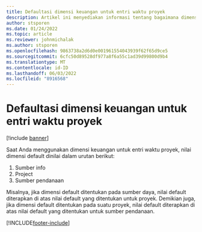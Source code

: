 ```yaml
---
title: Defaultasi dimensi keuangan untuk entri waktu proyek
description: Artikel ini menyediakan informasi tentang bagaimana dimensi keuangan default diterapkan pada entri waktu.
author: stsporen
ms.date: 01/24/2022
ms.topic: article
ms.reviewer: johnmichalak
ms.author: stsporen
ms.openlocfilehash: 9863738a2d6d0e001961554043939f62f65d9ce5
ms.sourcegitcommit: 6cfc50d89528df977a8f6a55c1ad39d99800d9b4
ms.translationtype: MT
ms.contentlocale: id-ID
ms.lasthandoff: 06/03/2022
ms.locfileid: "8916568"
---
```

# <a name="defaulting-financial-dimensions-for-project-time-entries"></a>Defaultasi dimensi keuangan untuk entri waktu proyek

[!include [banner](../includes/banner.md)]

Saat Anda menggunakan dimensi keuangan untuk entri waktu proyek, nilai dimensi default dinilai dalam urutan berikut:

1. Sumber info
2. Project
3. Sumber pendanaan

Misalnya, jika dimensi default ditentukan pada sumber daya, nilai default diterapkan di atas nilai default yang ditentukan untuk proyek. Demikian juga, jika dimensi default ditentukan pada suatu proyek, nilai default diterapkan di atas nilai default yang ditentukan untuk sumber pendanaan.

[!INCLUDE[footer-include](../includes/footer-banner.md)]
